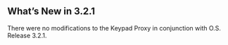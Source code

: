## What’s New in 3.2.1

There were no modifications to the Keypad Proxy in conjunction with O.S. Release 3.2.1.
